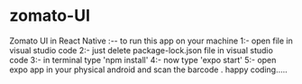 # zomato-UI
Zomato UI in React Native 
:--  to run this app on your machine
1:- open file in visual studio code 
2:- just delete package-lock.json file in visual studio code 
3:- in terminal type 'npm install'
4:- now type 'expo start'
5:- open expo app in your physical android and scan the barcode .
happy coding.....
